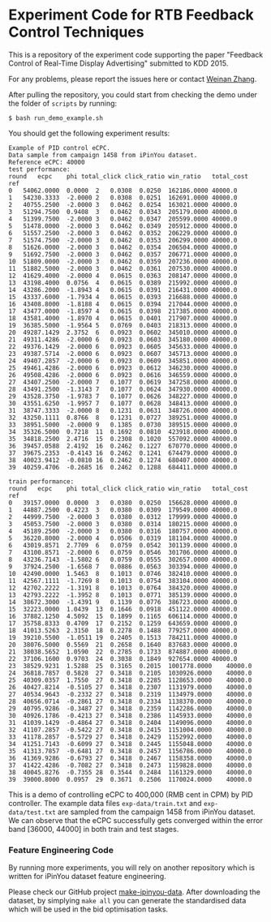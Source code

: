 Experiment Code for RTB Feedback Control Techniques
===========

This is a repository of the experiment code supporting the paper "Feedback Control of Real-Time Display Advertising" submitted to KDD 2015.

For any problems, please report the issues here or contact [Weinan Zhang](http://www0.cs.ucl.ac.uk/staff/w.zhang/).

After pulling the repository, you could start from checking the demo under the folder of `scripts` by running:
```
$ bash run_demo_example.sh
```
You should get the following experiment results:
```
Example of PID control eCPC.
Data sample from campaign 1458 from iPinYou dataset.
Reference eCPC: 40000
test performance:
round	ecpc	phi	total_click	click_ratio	win_ratio	total_cost	ref
0	54062.0000	0.0000	2	0.0308	0.0250	162186.0000	40000.0
1	54230.3333	-2.0000	2	0.0308	0.0251	162691.0000	40000.0
2	40755.2500	-2.0000	3	0.0462	0.0254	163021.0000	40000.0
3	51294.7500	0.9408	3	0.0462	0.0343	205179.0000	40000.0
4	51399.7500	-2.0000	3	0.0462	0.0347	205599.0000	40000.0
5	51478.0000	-2.0000	3	0.0462	0.0349	205912.0000	40000.0
6	51557.2500	-2.0000	3	0.0462	0.0352	206229.0000	40000.0
7	51574.7500	-2.0000	3	0.0462	0.0353	206299.0000	40000.0
8	51626.0000	-2.0000	3	0.0462	0.0354	206504.0000	40000.0
9	51692.7500	-2.0000	3	0.0462	0.0357	206771.0000	40000.0
10	51809.0000	-2.0000	3	0.0462	0.0359	207236.0000	40000.0
11	51882.5000	-2.0000	3	0.0462	0.0361	207530.0000	40000.0
12	41629.4000	-2.0000	4	0.0615	0.0363	208147.0000	40000.0
13	43198.4000	0.0756	4	0.0615	0.0389	215992.0000	40000.0
14	43286.2000	-1.8943	4	0.0615	0.0391	216431.0000	40000.0
15	43337.6000	-1.7934	4	0.0615	0.0393	216688.0000	40000.0
16	43408.8000	-1.8188	4	0.0615	0.0394	217044.0000	40000.0
17	43477.0000	-1.8597	4	0.0615	0.0398	217385.0000	40000.0
18	43581.4000	-1.8970	4	0.0615	0.0401	217907.0000	40000.0
19	36385.5000	-1.9564	5	0.0769	0.0403	218313.0000	40000.0
20	49287.1429	2.3752	6	0.0923	0.0602	345010.0000	40000.0
21	49311.4286	-2.0000	6	0.0923	0.0603	345180.0000	40000.0
22	49376.1429	-2.0000	6	0.0923	0.0605	345633.0000	40000.0
23	49387.5714	-2.0000	6	0.0923	0.0607	345713.0000	40000.0
24	49407.2857	-2.0000	6	0.0923	0.0609	345851.0000	40000.0
25	49461.4286	-2.0000	6	0.0923	0.0612	346230.0000	40000.0
26	49508.4286	-2.0000	6	0.0923	0.0616	346559.0000	40000.0
27	43407.2500	-2.0000	7	0.1077	0.0619	347258.0000	40000.0
28	43491.2500	-1.3143	7	0.1077	0.0624	347930.0000	40000.0
29	43528.3750	-1.9783	7	0.1077	0.0626	348227.0000	40000.0
30	43551.6250	-1.9957	7	0.1077	0.0628	348413.0000	40000.0
31	38747.3333	-2.0000	8	0.1231	0.0631	348726.0000	40000.0
32	43250.1111	0.8766	8	0.1231	0.0727	389251.0000	40000.0
33	38951.5000	-2.0000	9	0.1385	0.0730	389515.0000	40000.0
34	35326.5000	0.7218	11	0.1692	0.0810	423918.0000	40000.0
35	34818.2500	2.4716	15	0.2308	0.1020	557092.0000	40000.0
36	39457.0588	2.4192	16	0.2462	0.1227	670770.0000	40000.0
37	39675.2353	-0.4143	16	0.2462	0.1241	674479.0000	40000.0
38	40023.9412	-0.0810	16	0.2462	0.1274	680407.0000	40000.0
39	40259.4706	-0.2685	16	0.2462	0.1288	684411.0000	40000.0

train performance:
round	ecpc	phi	total_click	click_ratio	win_ratio	total_cost	ref
0	39157.0000	0.0000	3	0.0380	0.0250	156628.0000	40000.0
1	44887.2500	0.4223	3	0.0380	0.0309	179549.0000	40000.0
2	44999.7500	-2.0000	3	0.0380	0.0312	179999.0000	40000.0
3	45053.7500	-2.0000	3	0.0380	0.0314	180215.0000	40000.0
4	45189.2500	-2.0000	3	0.0380	0.0316	180757.0000	40000.0
5	36220.8000	-2.0000	4	0.0506	0.0319	181104.0000	40000.0
6	43019.8571	2.7709	6	0.0759	0.0542	301139.0000	40000.0
7	43100.8571	-2.0000	6	0.0759	0.0546	301706.0000	40000.0
8	43236.7143	-1.5802	6	0.0759	0.0555	302657.0000	40000.0
9	37924.2500	-1.6568	7	0.0886	0.0563	303394.0000	40000.0
10	42490.0000	1.5463	8	0.1013	0.0746	382410.0000	40000.0
11	42567.1111	-1.7269	8	0.1013	0.0754	383104.0000	40000.0
12	42702.2222	-1.3191	8	0.1013	0.0764	384320.0000	40000.0
13	42793.2222	-1.3952	8	0.1013	0.0771	385139.0000	40000.0
14	38672.3000	-1.4391	9	0.1139	0.0776	386723.0000	40000.0
15	32223.0000	1.0439	13	0.1646	0.0918	451122.0000	40000.0
16	37882.1250	4.5092	15	0.1899	0.1165	606114.0000	40000.0
17	35758.8333	0.4709	17	0.2152	0.1259	643659.0000	40000.0
18	41013.5263	2.3150	18	0.2278	0.1488	779257.0000	40000.0
19	39210.5500	-1.0511	19	0.2405	0.1513	784211.0000	40000.0
20	38076.5000	0.5569	21	0.2658	0.1640	837683.0000	40000.0
21	38038.5652	1.0590	22	0.2785	0.1733	874887.0000	40000.0
22	37106.1600	0.9703	24	0.3038	0.1849	927654.0000	40000.0
23	38529.9231	1.5288	25	0.3165	0.2015	1001778.0000	40000.0
24	36818.7857	0.5828	27	0.3418	0.2105	1030926.0000	40000.0
25	40309.0357	1.7550	27	0.3418	0.2285	1128653.0000	40000.0
26	40427.8214	-0.5105	27	0.3418	0.2307	1131979.0000	40000.0
27	40534.9643	-0.2332	27	0.3418	0.2319	1134979.0000	40000.0
28	40656.0714	-0.2861	27	0.3418	0.2334	1138370.0000	40000.0
29	40795.9286	-0.3487	27	0.3418	0.2359	1142286.0000	40000.0
30	40926.1786	-0.4213	27	0.3418	0.2386	1145933.0000	40000.0
31	41039.1429	-0.4864	27	0.3418	0.2404	1149096.0000	40000.0
32	41107.2857	-0.5422	27	0.3418	0.2415	1151004.0000	40000.0
33	41178.2857	-0.5729	27	0.3418	0.2429	1152992.0000	40000.0
34	41251.7143	-0.6099	27	0.3418	0.2445	1155048.0000	40000.0
35	41313.7857	-0.6481	27	0.3418	0.2457	1156786.0000	40000.0
36	41369.9286	-0.6793	27	0.3418	0.2467	1158358.0000	40000.0
37	41422.4286	-0.7082	27	0.3418	0.2473	1159828.0000	40000.0
38	40045.8276	-0.7355	28	0.3544	0.2484	1161329.0000	40000.0
39	39000.8000	0.0957	29	0.3671	0.2506	1170024.0000	40000.0
```
This is a demo of controlling eCPC to 400,000 (RMB cent in CPM) by PID controller. The example data files `exp-data/train.txt` and `exp-data/test.txt` are sampled from the campaign 1458 from iPinYou dataset. We can observe that the eCPC successfully gets converged within the error band [36000, 44000] in both train and test stages.

### Feature Engineering Code
By running more experiments, you will rely on another repository which is written for iPinYou dataset feature engineering.

Please check our GitHub project [make-ipinyou-data](https://github.com/wnzhang/make-ipinyou-data). After downloading the dataset, by simplying `make all` you can generate the standardised data which will be used in the bid optimisation tasks.
